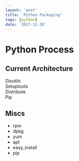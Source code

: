 ```yaml
---
layout: 'post'
title: 'Python Packaging'
tags: [python]
date: '2017-11-20'
---
```


# Python Process

## Current Architecture

Disutils  
Setuptools  
Distribute  
Pip

## Miscs

- rpm
- dpkg
- yum
- apt
- easy_install
- pip
